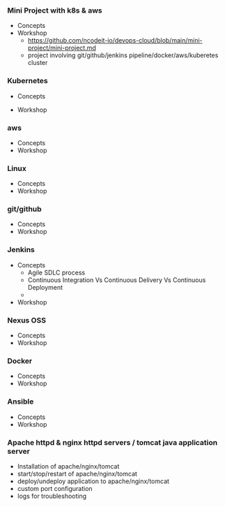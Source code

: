 ### Mini Project with k8s & aws 
* Concepts
* Workshop
    + https://github.com/ncodeit-io/devops-cloud/blob/main/mini-project/mini-project.md
    + project involving git/github/jenkins pipeline/docker/aws/kuberetes cluster

### Kubernetes
* Concepts
    
* Workshop

### aws
* Concepts
* Workshop

### Linux
* Concepts
* Workshop

### git/github
* Concepts
* Workshop

### Jenkins
* Concepts
    + Agile SDLC process
    + Continuous Integration Vs Continuous Delivery Vs Continuous Deployment
    + 
* Workshop

### Nexus OSS 
* Concepts
* Workshop

### Docker
* Concepts
* Workshop

### Ansible
* Concepts
* Workshop

### Apache httpd & nginx httpd servers / tomcat java application server
* Installation of apache/nginx/tomcat
* start/stop/restart of apache/nginx/tomcat
* deploy/undeploy application to apache/nginx/tomcat
* custom port configuration 
* logs for troubleshooting
